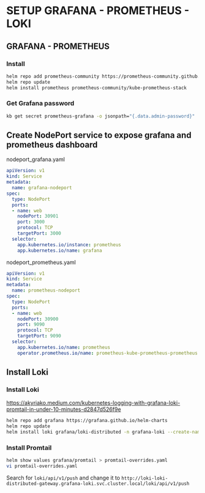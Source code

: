 # SETUP GRAFANA - PROMETHEUS - LOKI

## GRAFANA - PROMETHEUS
### Install
```sh
helm repo add prometheus-community https://prometheus-community.github.io/helm-charts
helm repo update
helm install prometheus prometheus-community/kube-prometheus-stack
```
### Get Grafana password
```sh
kb get secret prometheus-grafana -o jsonpath="{.data.admin-password}" | base64 --decode ; echo
```

## Create NodePort service to expose grafana and prometheus dashboard
nodeport_grafana.yaml
```yaml
apiVersion: v1
kind: Service
metadata:
  name: grafana-nodeport
spec:
  type: NodePort
  ports:
  - name: web
    nodePort: 30901
    port: 3000
    protocol: TCP
    targetPort: 3000
  selector:
    app.kubernetes.io/instance: prometheus
    app.kubernetes.io/name: grafana
```
nodeport_prometheus.yaml
```yaml
apiVersion: v1
kind: Service
metadata:
  name: prometheus-nodeport
spec:
  type: NodePort
  ports:
  - name: web
    nodePort: 30900
    port: 9090
    protocol: TCP
    targetPort: 9090
  selector:
    app.kubernetes.io/name: prometheus
    operator.prometheus.io/name: prometheus-kube-prometheus-prometheus
```

## Install Loki 
### Install Loki
https://akyriako.medium.com/kubernetes-logging-with-grafana-loki-promtail-in-under-10-minutes-d2847d526f9e
```sh
helm repo add grafana https://grafana.github.io/helm-charts
helm repo update
helm install loki grafana/loki-distributed -n grafana-loki --create-namespace
```
### Install Promtail
```sh
helm show values grafana/promtail > promtail-overrides.yaml
vi promtail-overrides.yaml
```
Search for ```loki/api/v1/push``` and change it to ```http://loki-loki-distributed-gateway.grafana-loki.svc.cluster.local/loki/api/v1/push```



